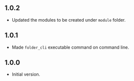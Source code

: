 ## 1.0.2

- Updated the modules to be created under `module` folder.

## 1.0.1

- Made `folder_cli` executable command on command line.

## 1.0.0

- Initial version.
